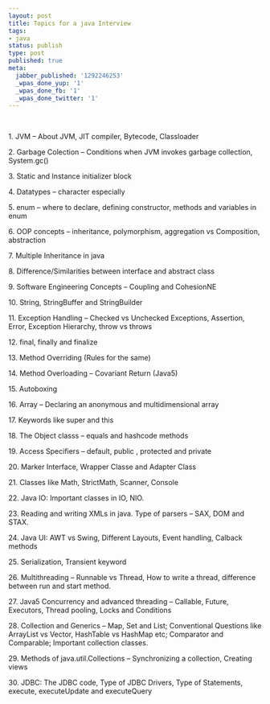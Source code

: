 ```yaml
---
layout: post
title: Topics for a java Interview
tags:
- java
status: publish
type: post
published: true
meta:
  jabber_published: '1292246253'
  _wpas_done_yup: '1'
  _wpas_done_fb: '1'
  _wpas_done_twitter: '1'
---
```

<p>&#160;</p>  <p>1. JVM – About JVM, JIT compiler, Bytecode, Classloader</p>  <p>2. Garbage Colection – Conditions when JVM invokes garbage collection, System.gc()</p>  <p>3. Static and Instance initializer block</p>  <p>4. Datatypes – character especially</p>  <p>5. enum – where to declare, defining constructor, methods and variables in enum</p>  <p>6. OOP concepts – inheritance, polymorphism, aggregation vs Composition, abstraction</p>  <p>7. Multiple Inheritance in java</p>  <p>8. Difference/Similarities between interface and abstract class</p>  <p>9. Software Engineering Concepts – Coupling and CohesionNE</p>  <p>10. String, StringBuffer and StringBuilder</p>  <p>11. Exception Handling – Checked vs Unchecked Exceptions, Assertion, Error, Exception Hierarchy, throw vs throws</p>  <p>12. final, finally and finalize</p>  <p>13. Method Overriding (Rules for the same)</p>  <p>14. Method Overloading – Covariant Return (Java5)</p>  <p>15. Autoboxing</p>  <p>16. Array – Declaring an anonymous and multidimensional array</p>  <p>17. Keywords like super and this</p>  <p>18. The Object classs – equals and hashcode methods</p>  <p>19. Access Specifiers – default, public , protected and private</p>  <p>20. Marker Interface, Wrapper Classe and Adapter Class</p>  <p>21. Classes like Math, StrictMath, Scanner, Console</p>  <p>22. Java IO: Important classes in IO, NIO.</p>  <p>23. Reading and writing XMLs in java. Type of parsers – SAX, DOM and STAX.</p>  <p>24. Java UI: AWT vs Swing, Different Layouts, Event handling, Calback methods</p>  <p>25. Serialization, Transient keyword</p>  <p>26. Multithreading – Runnable vs Thread, How to write a thread, difference between run and start method.</p>  <p>27. Java5 Concurrency and advanced threading – Callable, Future, Executors, Thread pooling, Locks and Conditions</p>  <p>28. Collection and Generics – Map, Set and List; Conventional Questions like ArrayList vs Vector, HashTable vs HashMap etc; Comparator and Comparable; Important collection classes.</p>  <p>29. Methods of java.util.Collections – Synchronizing a collection, Creating views</p>  <p>30. JDBC: The JDBC code, Type of JDBC Drivers, Type of Statements, execute, executeUpdate and executeQuery</p>
